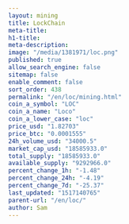 ```yaml
---
layout: mining
title: LockChain
meta-title: 
h1-title: 
meta-description: 
image: "/media/1381971/loc.png"
published: true
allow_search_engine: false
sitemap: false
enable_comment: false
sort_order: 438
permalink: "/en/loc/mining.html"
coin_a_symbol: "LOC"
coin_a_name: "Loco"
coin_a_lower_case: "loc"
price_usd: "1.82703"
price_btc: "0.0001555"
24h_volume_usd: "34000.5"
market_cap_usd: "18585933.0"
total_supply: "18585933.0"
available_supply: "9292966.0"
percent_change_1h: "-1.48"
percent_change_24h: "-4.19"
percent_change_7d: "-25.37"
last_updated: "1517140765"
parent-url: "/en/loc/"
author: Sam
---
```


